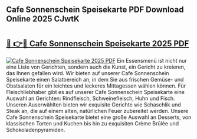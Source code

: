 ## Cafe Sonnenschein Speisekarte PDF Download Online 2025 CJwtK

# <h2><a href="http://gc8n3e.nevu.top/?p=Cafe+Sonnenschein+Speisekarte">🔗 👉🔴 Cafe Sonnenschein Speisekarte 2025 PDF</a></h2>

[![Cafe Sonnenschein Speisekarte 2025 PDF](https://i.imgur.com/dBaPXMq.png)](http://gc8n3e.nevu.top/?p=Cafe+Sonnenschein+Speisekarte)
Ein Essensmenü ist nicht nur eine Liste von Gerichten, sondern auch die Kunst, ein Gericht zu kreieren, das Ihnen gefallen wird. Wir bieten auf unserer Cafe Sonnenschein Speisekarte einen Salatbereich an, in dem Sie aus frischen Gemüse- und Obstsalaten für ein leichtes und leckeres Mittagessen wählen können. Für Fleischliebhaber gibt es auf unserer Cafe Sonnenschein Speisekarte eine Auswahl an Gerichten: Rindfleisch, Schweinefleisch, Huhn und Fisch. Unseren Auserwählten bieten wir exquisite Gerichte wie Schaschlik und Steak an, die auf einem alten, natürlichen Feuer zubereitet werden. Unsere Cafe Sonnenschein Speisekarte bietet eine große Auswahl an Desserts, von klassischen Torten und Kuchen bis hin zu exquisiten Crème Brûlée und Schokoladenpyramiden.

